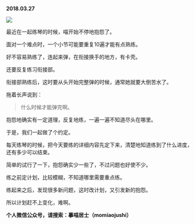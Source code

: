 
          
            
**2018.03.27**



![](//upload-images.jianshu.io/upload_images/51001-7c1f554274b0b78c.jpg)




最近在一起练琴的时候，喵开始不停地抱怨了。

面对一个难点时，一个小节可能要重复10遍才能有点熟练。

好不容易熟练了，连起来弹，在衔接换手的地方，有卡壳。

还要反复练习衔接部。

衔接部熟练后，这时要从头开始完整弹的时候，通常她就要大倒苦水了。

拖着长声说到：
>什么时候才能弹完啊。



抱怨地确实有一定道理，反复地练，一遍一遍不知道尽头在哪里。

于是，我们一起做了个约定。

每天练琴的时候，把今天要练的详细内容先定下来，清楚地知道练到了什么进度，还有多少可以结束。

简单的试行了一下，抱怨确实少一些了，不过问题也好使不少。

练之前定计划，比较模糊，不知道哪里需要重点练。

练起来之后，发现很多新问题，这时改计划，又引发新的抱怨。

所以计划赶不上变化，难啊。


**个人微信公众号，请搜索：摹喵居士（momiaojushi）**

          
        